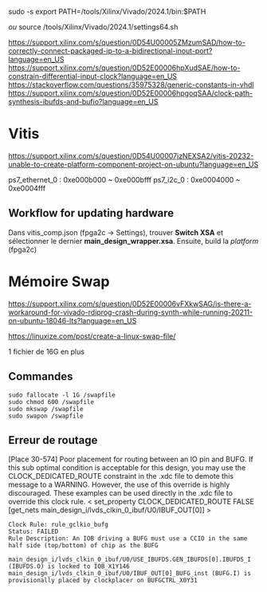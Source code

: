 

sudo -s
export PATH=/tools/Xilinx/Vivado/2024.1/bin:$PATH

*ou*
source /tools/Xilinx/Vivado/2024.1/settings64.sh

https://support.xilinx.com/s/question/0D54U00005ZMzumSAD/how-to-correctly-connect-packaged-ip-to-a-bidirectional-inout-port?language=en_US
https://support.xilinx.com/s/question/0D52E00006hpXudSAE/how-to-constrain-differential-input-clock?language=en_US
https://stackoverflow.com/questions/35975328/generic-constants-in-vhdl
https://support.xilinx.com/s/question/0D52E00006hpgoqSAA/clock-path-synthesis-ibufds-and-bufio?language=en_US
# Vitis

https://support.xilinx.com/s/question/0D54U00007jzNEXSA2/vitis-20232-unable-to-create-platform-component-project-on-ubuntu?language=en_US

ps7_ethernet_0 : 0xe000b000 ~ 0xe000bfff
ps7_i2c_0 : 0xe0004000 ~ 0xe0004fff
## Workflow for updating hardware 

Dans vitis_comp.json (fpga2c -> Settings), trouver **Switch XSA** et sélectionner le dernier **main_design_wrapper.xsa**.
Ensuite, build la *platform* (fpga2c)
# Mémoire Swap

https://support.xilinx.com/s/question/0D52E00006vFXkwSAG/is-there-a-workaround-for-vivado-rdiprog-crash-during-synth-while-running-20211-on-ubuntu-18046-lts?language=en_US

https://linuxize.com/post/create-a-linux-swap-file/

1 fichier de 16G en plus

## Commandes

```
sudo fallocate -l 1G /swapfile
sudo chmod 600 /swapfile
sudo mkswap /swapfile
sudo swapon /swapfile

```

## Erreur de routage

\[Place 30-574\] Poor placement for routing between an IO pin and BUFG. If this sub optimal condition is acceptable for this design, you may use the CLOCK_DEDICATED_ROUTE constraint in the .xdc file to demote this message to a WARNING. However, the use of this override is highly discouraged. These examples can be used directly in the .xdc file to override this clock rule.
	< set_property CLOCK_DEDICATED_ROUTE FALSE [get_nets main_design_i/lvds_clkin_0_ibuf/U0/IBUF_OUT[0]] >

	Clock Rule: rule_gclkio_bufg
	Status: FAILED
	Rule Description: An IOB driving a BUFG must use a CCIO in the same half side (top/bottom) of chip as the BUFG

	main_design_i/lvds_clkin_0_ibuf/U0/USE_IBUFDS.GEN_IBUFDS[0].IBUFDS_I (IBUFDS.O) is locked to IOB_X1Y146
	main_design_i/lvds_clkin_0_ibuf/U0/IBUF_OUT[0]_BUFG_inst (BUFG.I) is provisionally placed by clockplacer on BUFGCTRL_X0Y31

